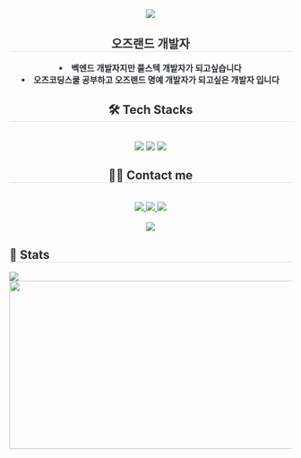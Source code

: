 <div align= "center">
    <img src="https://capsule-render.vercel.app/api?type=waving&color=0:ff8c82,100:ffb5af&height=120&text=OREO_Z_AXA0Developer&animation=fadeIn&fontColor=fff995&fontSize=50" />
    </div>
    <div align= "center"> 
    <h2 style="border-bottom: 1px solid #d8dee4; color: #282d33;"> 오즈랜드 개발자 </h2>  
    <div style="font-weight: 700; font-size: 15px; text-align: center; color: #282d33;"> <li>벡엔드 개발자지만 풀스텍 개발자가 되고싶습니다</li><li>오즈코딩스쿨 공부하고 오즈랜드 명예 개발자가 되고싶은 개발자 입니다 </div> 
    </div>
    <div align= "center">
    <h2 style="border-bottom: 1px solid #d8dee4; color: #282d33;"> 🛠️ Tech Stacks </h2> <br> 
    <div style="margin: 0 auto; text-align: center;" align= "center"> <img src="https://img.shields.io/badge/Node.js-339933?style=for-the-badge&logo=Node.js&logoColor=white">
          <img src="https://img.shields.io/badge/Git-F05032?style=for-the-badge&logo=Git&logoColor=white">
          <img src="https://img.shields.io/badge/Github-181717?style=for-the-badge&logo=Github&logoColor=white">
          </div>
    </div>
    <div align= "center">
    <h2 style="border-bottom: 1px solid #d8dee4; color: #282d33;"> 🧑‍💻 Contact me </h2> <br> 
    <div align= "center"> <a href=https://www.instagram.com/_a_x.x_a_/> <img src="https://img.shields.io/badge/Instagram-E4405F?style=for-the-badge&logo=Instagram&logoColor=white&link=https://www.instagram.com/_a_x.x_a_/"> </a>
         <a href=https://velog.io/@axxa_developer/posts> <img src="https://img.shields.io/badge/Velog-20C997?style=for-the-badge&logo=Velog&logoColor=white&link=https://velog.io/@axxa_developer/posts"> </a>
         <a href=mailto:dirnd5252@gmail.com> <img src="https://img.shields.io/badge/Gmail-EA4335?style=for-the-badge&logo=Gmail&logoColor=white&link=mailto:dirnd5252@gmail.com"> </a>
          </div>  <br> 
    <div align= "center"> <a href="https://hits.seeyoufarm.com"> <img src="https://hits.seeyoufarm.com/api/count/incr/badge.svg?url=https%3A%2F%2Fgithub.com%2FAXA0Developer%2F&count_bg=%23000000&title_bg=%23000000&icon=github.svg&icon_color=%23FFFFFF&title=GitHub&edge_flat=false"/></a>
       </div> 
    </div>
   <div style="text-align: left;"> 
    <h2 style="border-bottom: 1px solid #d8dee4; color: #282d33;"> 🏅 Stats </h2> 
    <div style="text-align: left;"> 
        <img src="https://github-readme-stats.vercel.app/api?username=AXA0Developer&bg_color=180,ffe5f4,00000000&title_color=000000&text_color=000000" /> 
    </div> 
</div>


<a href="https://github.com/devxb/gitanimals">
<img
  src="https://render.gitanimals.org/farms/AXA0Developer"
  width="600"
  height="300"
/>
</a>
